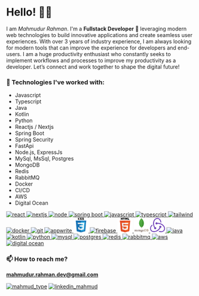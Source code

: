 # Hello! 👋👋

I am _Mahmudur Rahman_. I'm a **Fullstack Developer** 🚀 leveraging modern web technologies to build innovative applications and create seamless user experiences. With over 3 years of industry experience, I am always looking for modern tools that can improve the experience for developers and end-users. I am a huge productivity enthusiast who constantly seeks to implement workflows and processes to improve my productivity as a developer. Let’s connect and work together to shape the digital future!

<!-- 🚀 Currently working on [(Tensity-AI)](https://github.com/tehseen01/tensity-ai): AI web app for PDFs, Text & Voice. Ask questions about PDFs, convert text to natural speech, and extract text from voice recordings. All powered by AI! -->

### 🌟 Technologies I've worked with:

- Javascript
- Typescript
- Java
- Kotlin
- Python
- Reactjs / Nextjs
- Spring Boot
- Spring Security
- FastApi
- Node.js, ExpressJs
- MySql, MsSql, Postgres
- MongoDB
- Redis
- RabbitMQ
- Docker
- CI/CD
- AWS
- Digital Ocean

<p align="left">
<a href="https://reactjs.org/" target="_blank"> <img src="https://upload.wikimedia.org/wikipedia/commons/a/a7/React-icon.svg" alt="react" width="40" height="40"/> </a>
<a href="https://nextjs.org/" target="_blank"> <img src="https://upload.wikimedia.org/wikipedia/commons/8/8e/Nextjs-logo.svg" alt="nextjs" width="40" height="40"/> </a>
<a href="https://nodejs.org/" target="_blank"> <img src="https://upload.wikimedia.org/wikipedia/commons/d/d9/Node.js_logo.svg" alt="node" width="40" height="40"/> </a>
<a href="https://spring.io/projects/spring-boot" target="_blank"> <img src="https://upload.wikimedia.org/wikipedia/commons/4/44/Spring_Framework_Logo_2018.svg" alt="spring boot" width="40" height="40"/> </a>
<a href="https://developer.mozilla.org/en-US/docs/Web/JavaScript" target="_blank"> <img src="https://upload.wikimedia.org/wikipedia/commons/6/6a/JavaScript-logo.png" alt="javascript" width="40" height="40"/> </a>
<a href="https://www.typescriptlang.org/" target="_blank"> <img src="https://upload.wikimedia.org/wikipedia/commons/4/4c/Typescript_logo_2020.svg" alt="typescript" width="40" height="40"/> </a>
<a href="https://tailwindcss.com/" target="_blank"> <img src="https://www.vectorlogo.zone/logos/tailwindcss/tailwindcss-icon.svg" alt="tailwind" width="40" height="40"/> </a>
</a> <a href="https://www.docker.com/" target="_blank"> <img src="https://www.docker.com/wp-content/uploads/2022/03/vertical-logo-monochromatic.png" alt="docker" width="40" height="40"/> </a>
<a href="https://git-scm.com/" target="_blank"> <img src="https://www.vectorlogo.zone/logos/git-scm/git-scm-icon.svg" alt="git" width="40" height="40"/> </a>
 <a href="https://appwrite.io" target="_blank" rel="noreferrer"> <img src="https://www.vectorlogo.zone/logos/appwriteio/appwriteio-icon.svg" alt="appwrite" width="40" height="40"/> </a> <a href="https://www.w3schools.com/css/" target="_blank" rel="noreferrer"> <img src="https://raw.githubusercontent.com/devicons/devicon/master/icons/css3/css3-original-wordmark.svg" alt="css3" width="40" height="40"/> </a> <a href="https://firebase.google.com/" target="_blank" rel="noreferrer"> <img src="https://www.vectorlogo.zone/logos/firebase/firebase-icon.svg" alt="firebase" width="40" height="40"/> </a> <a href="https://www.w3.org/html/" target="_blank" rel="noreferrer"> <img src="https://raw.githubusercontent.com/devicons/devicon/master/icons/html5/html5-original-wordmark.svg" alt="html5" width="40" height="40"/> </a> <a href="https://www.mongodb.com/" target="_blank" rel="noreferrer"> <img src="https://raw.githubusercontent.com/devicons/devicon/master/icons/mongodb/mongodb-original-wordmark.svg" alt="mongodb" width="40" height="40"/> </a> <a href="https://redux.js.org" target="_blank" rel="noreferrer"> <img src="https://raw.githubusercontent.com/devicons/devicon/master/icons/redux/redux-original.svg" alt="redux" width="40" height="40"/> </a>
 <a href="https://www.java.com/" target="_blank"> <img src="https://upload.wikimedia.org/wikipedia/en/3/30/Java_programming_language_logo.svg" alt="java" width="40" height="40"/> </a>
<a href="https://kotlinlang.org/" target="_blank"> <img src="https://upload.wikimedia.org/wikipedia/commons/7/74/Kotlin_Icon.png" alt="kotlin" width="40" height="40"/> </a>
<a href="https://www.python.org/" target="_blank"> <img src="https://upload.wikimedia.org/wikipedia/commons/c/c3/Python-logo-notext.svg" alt="python" width="40" height="40"/> </a>
<a href="https://www.mysql.com/" target="_blank"> <img src="https://upload.wikimedia.org/wikipedia/en/d/dd/MySQL_logo.svg" alt="mysql" width="40" height="40"/> </a>
<!-- <a href="https://www.microsoft.com/en-us/sql-server/sql-server-downloads" target="_blank"> <img src="https://learn.microsoft.com/en-us/sql/sql-server/" alt="mssql" width="40" height="40"/> </a> -->
<a href="https://www.postgresql.org/" target="_blank"> <img src="https://upload.wikimedia.org/wikipedia/commons/2/29/Postgresql_elephant.svg" alt="postgres" width="40" height="40"/> </a>
<a href="https://redis.io/" target="_blank"> <img src="https://upload.wikimedia.org/wikipedia/en/6/6b/Redis_Logo.svg" alt="redis" width="40" height="40"/> </a>
<a href="https://www.rabbitmq.com/" target="_blank"> <img src="https://www.vectorlogo.zone/logos/rabbitmq/rabbitmq-icon.svg" alt="rabbitmq" width="40" height="40"/> </a>
<a href="https://aws.amazon.com/" target="_blank"> <img src="https://upload.wikimedia.org/wikipedia/commons/9/93/Amazon_Web_Services_Logo.svg" alt="aws" width="40" height="40"/> </a>
<a href="https://www.digitalocean.com/" target="_blank"> <img src="https://upload.wikimedia.org/wikipedia/commons/f/ff/DigitalOcean_logo.svg" alt="digital ocean" width="40" height="40"/> </a>
 


<!-- ### 🎊 Few of my awesome projects:
- Portfolio - A personal portfolio website [(link)](https://tehseen-site.vercel.app/)
- Tendrive - A Google Drive like web app [(link)](https://ten-drive.vercel.app/)
- Ten-blog - Blog sharing platform where anyone can share blogs [(link)](https://ten-blog.vercel.app/)
- Instagram clone web - It aims to replicate the core features and design of the popular social media platform, Instagram. [(link)](https://instagram-clone-tehseen01.vercel.app/)
- E-commerce - A simple Nextjs shopping app [(link)](https://dev-shopp.vercel.app/) -->

### 📫 How to reach me?
**mahmudur.rahman.dev@gmail.com**
<p align="left">
<a href="https://x.com/Mahmudu90540101" target="blank"><img align="center" src="https://raw.githubusercontent.com/rahuldkjain/github-profile-readme-generator/master/src/images/icons/Social/twitter.svg" alt="mahmud_type" height="30" width="40" /></a>
<a href="https://www.linkedin.com/in/mahmudur-rahman-1099471b0/" target="blank"><img align="center" src="https://raw.githubusercontent.com/rahuldkjain/github-profile-readme-generator/master/src/images/icons/Social/linked-in-alt.svg" alt="linkedin_mahmud" height="30" width="40" /></a>
<!-- <a href="#" target="blank"><img align="center" src="https://raw.githubusercontent.com/rahuldkjain/github-profile-readme-generator/master/src/images/icons/Social/instagram.svg" alt="tehseen.01" height="30" width="40" /></a> -->
</p>



